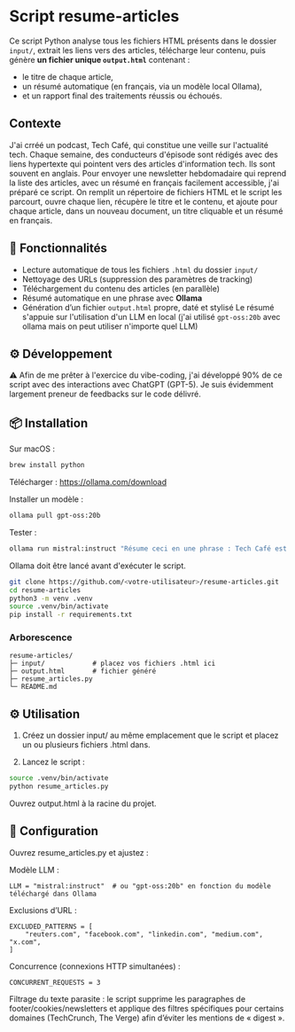 # Script resume-articles
Ce script Python analyse tous les fichiers HTML présents dans le dossier `input/`, extrait les liens vers des articles, télécharge leur contenu, puis génère **un fichier unique `output.html`** contenant :
- le titre de chaque article,
- un résumé automatique (en français, via un modèle local Ollama),
- et un rapport final des traitements réussis ou échoués.
## Contexte
J'ai crréé un podcast, Tech Café, qui constitue une veille sur l'actualité tech. Chaque semaine, des conducteurs d'épisode sont rédigés avec des liens hypertexte qui pointent vers des articles d'information tech. Ils sont souvent en anglais. Pour envoyer une newsletter hebdomadaire qui reprend la liste des articles, avec un résumé en français facilement accessible, j'ai préparé ce script. On remplit un répertoire de fichiers HTML et le script les parcourt, ouvre chaque lien, récupère le titre et le contenu, et ajoute pour chaque article, dans un nouveau document, un titre cliquable et un résumé en français.
## 🚀 Fonctionnalités
- Lecture automatique de tous les fichiers `.html` du dossier `input/`
- Nettoyage des URLs (suppression des paramètres de tracking)
- Téléchargement du contenu des articles (en parallèle)
- Résumé automatique en une phrase avec **Ollama**
- Génération d’un fichier `output.html` propre, daté et stylisé
Le résumé s'appuie sur l'utilisation d'un LLM en local (j'ai utilisé `gpt-oss:20b` avec ollama mais on peut utiliser n'importe quel LLM)
## ⚙️ Développement
⚠️ Afin de me prêter à l'exercice du vibe-coding, j'ai développé 90% de ce script avec des interactions avec ChatGPT (GPT-5). Je suis évidemment largement preneur de feedbacks sur le code délivré.
## 📦 Installation
Sur macOS :
```bash
brew install python
```

Télécharger : https://ollama.com/download

Installer un modèle :
```bash
ollama pull gpt-oss:20b
```

Tester :
```bash
ollama run mistral:instruct "Résume ceci en une phrase : Tech Café est vraiment un super podcast sur la tech !"
```

Ollama doit être lancé avant d'exécuter le script.

```bash
git clone https://github.com/<votre-utilisateur>/resume-articles.git
cd resume-articles
python3 -m venv .venv
source .venv/bin/activate
pip install -r requirements.txt
```

### Arborescence
```
resume-articles/
├─ input/            # placez vos fichiers .html ici
├─ output.html       # fichier généré
├─ resume_articles.py
└─ README.md
```

## ⚙️ Utilisation
1. Créez un dossier input/ au même emplacement que le script et placez un ou plusieurs fichiers .html dans.

2. Lancez le script :
```bash
source .venv/bin/activate
python resume_articles.py
```
Ouvrez output.html à la racine du projet.

## 🔧 Configuration

Ouvrez resume_articles.py et ajustez :

Modèle LLM :
```
LLM = "mistral:instruct"  # ou "gpt-oss:20b" en fonction du modèle téléchargé dans Ollama
```
Exclusions d’URL :
```
EXCLUDED_PATTERNS = [
    "reuters.com", "facebook.com", "linkedin.com", "medium.com", "x.com",
]
```
Concurrence (connexions HTTP simultanées) :
```
CONCURRENT_REQUESTS = 3
```
Filtrage du texte parasite : le script supprime les paragraphes de footer/cookies/newsletters et applique des filtres spécifiques pour certains domaines (TechCrunch, The Verge) afin d’éviter les mentions de « digest ».
